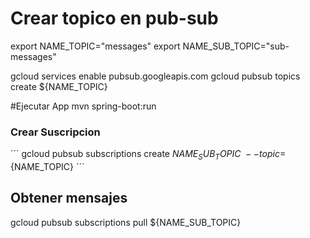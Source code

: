 # Crear topico en pub-sub

export NAME_TOPIC="messages"
export NAME_SUB_TOPIC="sub-messages"

gcloud services enable pubsub.googleapis.com
gcloud pubsub topics create ${NAME_TOPIC}



#Ejecutar App
mvn spring-boot:run





### Crear Suscripcion

´´´
gcloud pubsub subscriptions create ${NAME_SUB_TOPIC} \
  --topic=${NAME_TOPIC}
´´´


## Obtener mensajes

gcloud pubsub subscriptions pull ${NAME_SUB_TOPIC}

